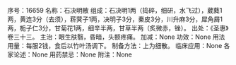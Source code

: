 序号：16659
名称：石决明散
组成：石决明1两（捣碎，细研，水飞过），葳蕤1两，黄连3分（去须），菥蓂子1两，决明子3分，秦皮3分，川升麻3分，犀角屑1两，栀子仁3分，甘菊花1两，细辛半两，甘草半两（炙微赤，锉）。
出处：《圣惠》卷三十三。
主治：眼生肤翳，昏暗，头额疼痛。
加减：None
功效：None
用法用量：每服2钱，食后以竹叶汤调下。
制备方法：上为细散。
临床应用：None
各家论述：None
用药禁忌：None
附注：None

